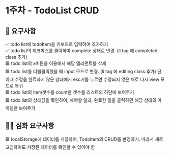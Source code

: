 # 1주차 - TodoList CRUD
## 🎯 요구사항
✅ todo list에 todoItem을 키보드로 입력하여 추가하기  
✅ todo list의 체크박스를 클릭하여 complete 상태로 변경. (li tag 에 completed class 추가)  
🟩 todo list의 x버튼을 이용해서 해당 엘리먼트를 삭제  
🟩 todo list를 더블클릭했을 때 input 모드로 변경. (li tag 에 editing class 추가) 단 이때 수정을 완료하지 않은 상태에서 esc키를 누르면 수정되지 않은 채로 다시 view 모드로 복귀  
🟩 todo list의 item갯수를 count한 갯수를 리스트의 하단에 보여주기  
🟩 todo list의 상태값을 확인하여, 해야할 일과, 완료한 일을 클릭하면 해당 상태의 아이템만 보여주기  
## 🎯🎯 심화 요구사항
🟩 localStorage에 데이터를 저장하여, TodoItem의 CRUD를 반영하기. 따라서 새로고침하여도 저장된 데이터를 확인할 수 있어야 함